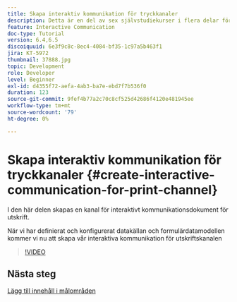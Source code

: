 ```yaml
---
title: Skapa interaktiv kommunikation för tryckkanaler
description: Detta är en del av sex självstudiekurser i flera delar för att skapa ditt första interaktiva kommunikationsdokument för tryckkanalen. I den här delen skapas en kanal för interaktivt kommunikationsdokument för utskrift.
feature: Interactive Communication
doc-type: Tutorial
version: 6.4,6.5
discoiquuid: 6e3f9c8c-8ec4-4084-bf35-1c97a5b463f1
jira: KT-5972
thumbnail: 37888.jpg
topic: Development
role: Developer
level: Beginner
exl-id: d4355f72-aefa-4ab3-ba7e-ebd7f7b536f0
duration: 123
source-git-commit: 9fef4b77a2c70c8cf525d42686f4120e481945ee
workflow-type: tm+mt
source-wordcount: '79'
ht-degree: 0%

---
```


# Skapa interaktiv kommunikation för tryckkanaler {#create-interactive-communication-for-print-channel}

I den här delen skapas en kanal för interaktivt kommunikationsdokument för utskrift.

När vi har definierat och konfigurerat datakällan och formulärdatamodellen kommer vi nu att skapa vår interaktiva kommunikation för utskriftskanalen

>[!VIDEO](https://video.tv.adobe.com/v/37888?quality=12&learn=on)

## Nästa steg

[Lägg till innehåll i målområden](./add-content-to-target-areas.md)
